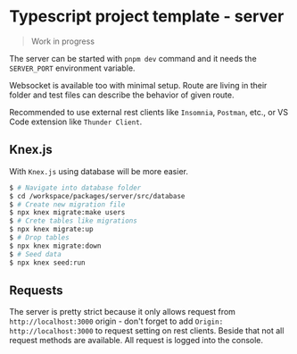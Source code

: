 # Typescript project template - server

> Work in progress

The server can be started with `pnpm dev` command and it needs the `SERVER_PORT` environment variable.

Websocket is available too with minimal setup. Route are living in their folder and test files can describe the behavior of given route.

Recommended to use external rest clients like `Insomnia`, `Postman`, etc., or VS Code extension like `Thunder Client`.

## Knex.js

With `Knex.js` using database will be more easier.

```sh
$ # Navigate into database folder
$ cd /workspace/packages/server/src/database
$ # Create new migration file
$ npx knex migrate:make users
$ # Crete tables like migrations
$ npx knex migrate:up
$ # Drop tables
$ npx knex migrate:down
$ # Seed data
$ npx knex seed:run
```
## Requests

The server is pretty strict because it only allows request from `http://localhost:3000` origin - don't forget to add `Origin: http://localhost:3000` to request setting on rest clients. Beside that not all request methods are available. All request is logged into the console.
